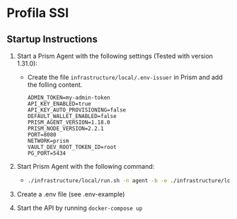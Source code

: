 # Profila SSI

## Startup Instructions

1. Start a Prism Agent with the following settings (Tested with version 1.31.0):

    -   Create the file `infrastructure/local/.env-issuer` in Prism and add the folling content. 

        ```
        ADMIN_TOKEN=my-admin-token
        API_KEY_ENABLED=true
        API_KEY_AUTO_PROVISIONING=false
        DEFAULT_WALLET_ENABLED=false
        PRISM_AGENT_VERSION=1.18.0
        PRISM_NODE_VERSION=2.2.1
        PORT=8080
        NETWORK=prism
        VAULT_DEV_ROOT_TOKEN_ID=root
        PG_PORT=5434
        ```
2. Start Prism Agent with the following command:
    -   ```bash
        ./infrastructure/local/run.sh -n agent -b -e ./infrastructure/local/.env-tenant -p 8080 -d "$(ip addr show $(ip route show default | awk '/default/ {print $5}') | grep 'inet ' | awk '{print $2}' | cut -d/ -f1)"
        ````
        


3. Create a .env file (see .env-example)

4. Start the API by running `docker-compose up`